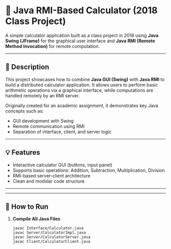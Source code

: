 # 🧮 Java RMI-Based Calculator (2018 Class Project)

A simple calculator application built as a class project in 2018 using **Java Swing (JFrame)** for the graphical user interface and **Java RMI (Remote Method Invocation)** for remote computation.

---

## 📌 Description

This project showcases how to combine **Java GUI (Swing)** with **Java RMI** to build a distributed calculator application. It allows users to perform basic arithmetic operations via a graphical interface, while computations are handled remotely by an RMI server.

Originally created for an academic assignment, it demonstrates key Java concepts such as:

- GUI development with Swing
- Remote communication using RMI
- Separation of interface, client, and server logic

---

## 💡 Features

- Interactive calculator GUI (buttons, input panel)
- Supports basic operations: Addition, Subtraction, Multiplication, Division
- RMI-based server-client architecture
- Clean and modular code structure

---

---

## 🚀 How to Run

1. **Compile All Java Files**
   ```
   javac Interface/Calculator.java
   javac Server/CalculatorImpl.java
   javac Server/CalculatorServer.java
   javac Client/CalculatorClient.java



